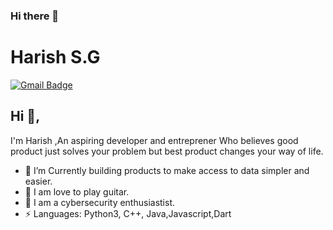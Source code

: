 ### Hi there 👋


# Harish S.G
[![Gmail Badge](https://img.shields.io/badge/-harishsg99@gmail.com-c14438?style=flat-square&logo=Gmail&logoColor=white&link=mailto:harishsg99@gmail.com)](mailto:harishsg99@gmail.com)

## Hi 👋, 
I'm Harish ,An aspiring developer and entreprener Who believes good product just solves your problem but best product changes your way of life.

- 🔭 I’m Currently building products to make access to data simpler and easier.
- 🌱 I am love to play guitar.
- 🌱 I am a cybersecurity enthusiastist.
- ⚡ Languages: Python3, C++, Java,Javascript,Dart 
